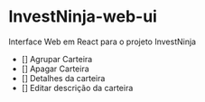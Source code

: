 # InvestNinja-web-ui
Interface Web em React para o projeto InvestNinja

- [] Agrupar Carteira
- [] Apagar Carteira
- [] Detalhes da carteira
- [] Editar descrição da carteira
